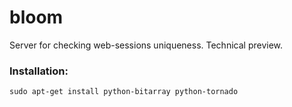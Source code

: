 bloom
=====

Server for checking web-sessions uniqueness. Technical preview.

### Installation:
`sudo apt-get install python-bitarray python-tornado`
